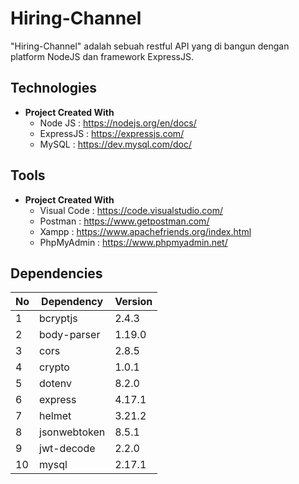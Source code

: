 # Hiring-Channel
"Hiring-Channel" adalah sebuah restful API yang di bangun dengan platform NodeJS dan framework ExpressJS.

## Technologies
* **Project Created With**
    * Node JS : https://nodejs.org/en/docs/
    * ExpressJS : https://expressjs.com/
    * MySQL : https://dev.mysql.com/doc/
    
## Tools
* **Project Created With**
   * Visual Code : https://code.visualstudio.com/
   * Postman : https://www.getpostman.com/
   * Xampp : https://www.apachefriends.org/index.html
   * PhpMyAdmin : https://www.phpmyadmin.net/

## Dependencies
No | Dependency | Version
--- | --- | ---
1 | bcryptjs | 2.4.3
2 | body-parser | 1.19.0
3 | cors | 2.8.5
4 | crypto | 1.0.1
5 | dotenv | 8.2.0
6 | express | 4.17.1
7 | helmet | 3.21.2
8 | jsonwebtoken | 8.5.1
9 | jwt-decode | 2.2.0
10 | mysql | 2.17.1
